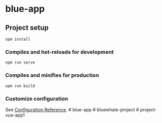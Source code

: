 # blue-app

## Project setup
```
npm install
```

### Compiles and hot-reloads for development
```
npm run serve
```

### Compiles and minifies for production
```
npm run build
```

### Customize configuration
See [Configuration Reference](https://cli.vuejs.org/config/).
#   b l u e - a p p  
 #   b l u e w h a l e - p r o j e c t  
 #   p r o j e c t - v u e - a p p 1  
 